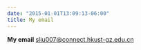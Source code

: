 ```yaml
---
date: "2015-01-01T13:09:13-06:00"
title: My email
---
```


**My email** sliu007@connect.hkust-gz.edu.cn
